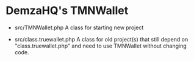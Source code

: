 # DemzaHQ's TMNWallet
- src/TMNWallet.php
A class for starting new project

- src/class.truewallet.php
A class for old project(s) that still depend on "class.truewallet.php" 
and need to use TMNWallet without changing code.
